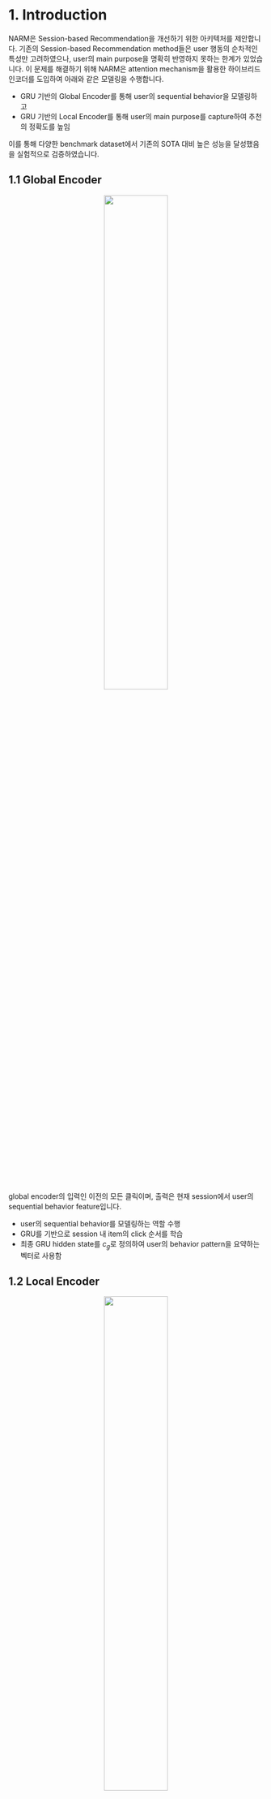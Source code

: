 # 1. Introduction
NARM은 Session-based Recommendation을 개선하기 위한 아키텍처를 제안합니다. 기존의 Session-based Recommendation method들은 user 행동의 순차적인 특성만 고려하였으나, user의 main purpose을 명확히 반영하지 못하는 한계가 있었습니다.
이 문제를 해결하기 위해 NARM은 attention mechanism을 활용한 하이브리드 인코더를 도입하여 아래와 같은 모델링을 수행합니다.

- GRU 기반의 Global Encoder를 통해 user의 sequential behavior을 모델링하고
- GRU 기반의 Local Encoder를 통해 user의 main purpose를 capture하여 추천의 정확도를 높임

이를 통해 다양한 benchmark dataset에서 기존의 SOTA 대비 높은 성능을 달성했음을 실험적으로 검증하였습니다.

## 1.1 Global Encoder

<p align="center"><img src="https://github.com/user-attachments/assets/ba31f62c-9597-4623-98ab-e1ff7649e0d6" width="50%" height="50%"></p>

global encoder의 입력인 이전의 모든 클릭이며, 출력은 현재 session에서 user의 sequential behavior feature입니다.

- user의 sequential behavior를 모델링하는 역할 수행
- GRU를 기반으로 session 내 item의 click 순서를 학습
- 최종 GRU hidden state를 $c_g$로 정의하여 user의 behavior pattern을 요약하는 벡터로 사용함
  
## 1.2 Local Encoder

<p align="center"><img src="https://github.com/user-attachments/assets/01f78adf-517d-4f1f-ac42-f07bdcbe4551" width="50%" height="50%"></p>

local encoder 역시 입력은 이전의 모든 클릭이며, 출력은 모든 hidden state의 vector를 활용하여 attention weight를 계산합니다. 여기서 Global, Local encoder는 2개가 아닌 하나의 GRU에서 파생됩니다.

- user의 main purpose를 capture하는 역할 수행
- attention mechanism을 통해 session 내 중요도가 높은 item에 가중치를 부여함
- 최종 목적 벡터 $c_l$은 중요한 item들의 weighted sum으로 계산됨

<p align="center"><img src="https://github.com/user-attachments/assets/e9444619-9f51-4258-b2c9-4200ced59ef2" width="15%" height="15%"></p>

- 여기서 $\alpha_{tj}$는 item $j$가 얼마나 중요한지를 결정하는 attention score를 의미함

## 1.3 Bi-linear Matching based Decoder
- item과 session representation간의 similarity를 계산하여 추천 점수를 생성
- Bi-linear Similarity Function을 사용하여 아이템 임베딩과 세션 벡터를 비교

<p align="center"><img src="https://github.com/user-attachments/assets/d025b40c-fdfe-4c61-832d-26816e35add0" width="15%" height="15%"></p>

- 여기서, $B$는 학습 가능한 weight matrix를 의미함

# 2. Dataset Preparation
이 저장소에서 활용되는 dataset은 아래와 같습니다.

- Diginetica
  - 다운로드 링크 : https://drive.google.com/drive/folders/0B7XZSACQf0KdXzZFS21DblRxQ3c?resourcekey=0-3k4O5YlwnZf0cNeTZ5Y_Uw&usp=sharing
- Yoochoose 1/64
  - Yoochoose dataset의 item sequence를 최신순으로 정렬하고 원래 데이터 양의 1/64만큼 샘플링
  - 다운로드 링크 : https://www.kaggle.com/datasets/chadgostopp/recsys-challenge-2015
- Yoochoose 1/4
  - Yoochoose dataset의 item sequence를 최신순으로 정렬하고 원래 데이터 양의 1/4만큼 샘플링
  - 다운로드 링크 : https://www.kaggle.com/datasets/chadgostopp/recsys-challenge-2015

다운로드 완료 후 모델 학습을 위하여 데이터 전처리를 수행해야 합니다. data_preprocessing.py 코드를 이용하여 데이터 전처리를 수행해주세요.

```bash
python data_preprocessing.py --[args]
```

# 3. Train
데이터 전처리 완료 후 모델 학습을 수행해야 합니다. train.py를 참고하여 학습을 수행하여주세요. args에 대한 자세한 내용은 train.py를 참고해주세요.

```bash
python train.py --[args]
```

# 4. Evaluate
학습이 완료되면 evaluate.py 코드를 이용하여 각 모델에 대한 testset performance를 측정할 수 있습니다. recall, mrr score를 보실수 있습니다. 아래와 같은 명령어를 실행하여 주세요. args에 대한 자세한 내용은 evaluate.py를 참고하세요.
```bash
python evaluate.py --[args]
```

# 5. 학습 결과

## Learning Curve

<p align="center"><img src="https://github.com/user-attachments/assets/52dc21d5-85dc-4404-b727-a3f36b0932ec" width="60%" height="60%"></p>

위 그림은 각 dataset에 대한 NARM의 epoch별 recall@20 및 mrr@20 score의 변화 추이를 보여줍니다. Diginetica의 경우 논문의 성능보다 조금 낮은 성능을 보이지만, Yoochoose dataset의 경우 논문의 명시된 만큼의 성능을 보여줍니다.
모든 dataset에 대하여 validation score가 모델이 점차 학습되어 점차 안정적으로 상승하는 것을 보여줍니다.

## Testset Performance
|Dataset|Recall@20|MRR@20|
|------|---|---|
|Diginetica|0.5319|0.1849|
|Yoochoose 1/64|0.6909|0.2959|
|Yoochoose 1/4|0.7051|0.3016|
